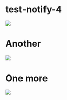 # test-notify-4

![](https://raw.githubusercontent.com/wiki/cdjackson/HABmin2/screenshots/charting-saved.png)

# Another

![](https://github.com/cdjackson/HABmin2/wiki/screenshots/charting-saved.png)

# One more

![](https://raw.github.com/wiki/cdjackson/HABmin2/screenshots/charting-saved.png)
